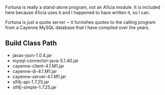 Fortuna is really a stand-alone program, not an A1icia module. It is included here because A1icia uses it and I happened to have written it, so I can.

Fortuna is just a quote server ‒ it furnishes quotes to the calling program from a Cayenne MySQL database that I have compiled over the years.

## Build Class Path
* javax-json-1.0.4.jar
* mysql-connector-java-5.1.40.jar
* cayenne-client-4.1.M1.jar
* cayenne-di-4.1.M1.jar
* cayenne-server-4.1.M1.jar
* slf4j-api-1.7.25.jar
* slf4j-simple-1.7.25.jar
